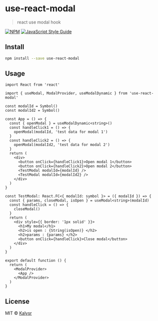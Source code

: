 # use-react-modal

> react use modal hook

[![NPM](https://img.shields.io/npm/v/use-react-modal.svg)](https://www.npmjs.com/package/use-react-modal) [![JavaScript Style Guide](https://img.shields.io/badge/code_style-standard-brightgreen.svg)](https://standardjs.com)

## Install

```bash
npm install --save use-react-modal
```

## Usage

```tsx
import React from 'react'

import { useModal, ModalProvider, useModalDynamic } from 'use-react-modal'

const modalId = Symbol()
const modalId2 = Symbol()

const App = () => {
  const { openModal } = useModalDynamic<string>()
  const handleClick1 = () => {
    openModal(modalId, 'test data for modal 1')
  }
  const handleClick2 = () => {
    openModal(modalId2, 'test data for modal 2')
  }
  return (
    <div>
      <button onClick={handleClick1}>Open modal 1</button>
      <button onClick={handleClick2}>Open modal 2</button>
      <TestModal modalId={modalId} />
      <TestModal modalId={modalId2} />
    </div>
  )
}

const TestModal: React.FC<{ modalId: symbol }> = ({ modalId }) => {
  const { params, closeModal, isOpen } = useModal<string>(modalId)
  const handleClick = () => {
    closeModal()
  }
  return (
    <div style={{ border: '1px solid' }}>
      <h1>My modal</h1>
      <h2>is open : {String(isOpen)} </h2>
      <h2>params : {params} </h2>
      <button onClick={handleClick}>Close modal</button>
    </div>
  )
}

export default function () {
  return (
    <ModalProvider>
      <App />
    </ModalProvider>
  )
}

```

## License

MIT © [Kalysr](https://github.com/Kalysr)
